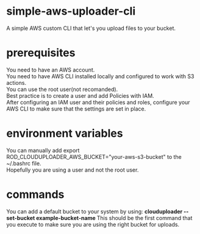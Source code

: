 # simple-aws-uploader-cli
A simple AWS custom CLI that let's you upload files to your bucket.
# prerequisites
You need to have an AWS account.<br>
You need to have AWS CLI installed locally and configured to work with S3 actions.<br>
You can use the root user(not recomanded).<br>
Best practice is to create a user and add Policies with IAM.<br>
After configuring an IAM user and their policies and roles, configure your AWS CLI to make sure that the settings are set in place.<br>
# environment variables
You can manually add export ROD_CLOUDUPLOADER_AWS_BUCKET="your-aws-s3-bucket" to the ~/.bashrc file.<br>
Hopefully you are using a user and not the root user.
# commands
You can add a default bucket to your system by using: <b>clouduploader --set-bucket example-bucket-name </b>
This should be the first command that you execute to make sure you are using the right bucket for uploads.
